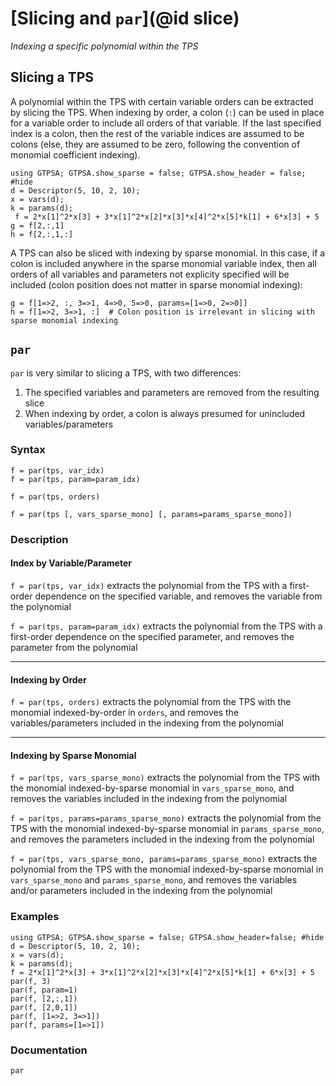 # [Slicing and `par`](@id slice)
*Indexing a specific polynomial within the TPS*

## Slicing a TPS
A polynomial within the TPS with certain variable orders can be extracted by slicing the TPS. When indexing by order, a colon (`:`) can be used in place for a variable order to include all orders of that variable. If the last specified index is a colon, then the rest of the variable indices are assumed to be colons (else, they are assumed to be zero, following the convention of monomial coefficient indexing).

```@repl slice
using GTPSA; GTPSA.show_sparse = false; GTPSA.show_header = false; #hide
d = Descriptor(5, 10, 2, 10);
x = vars(d);
k = params(d);
 f = 2*x[1]^2*x[3] + 3*x[1]^2*x[2]*x[3]*x[4]^2*x[5]*k[1] + 6*x[3] + 5
g = f[2,:,1]
h = f[2,:,1,:]
```

A TPS can also be sliced with indexing by sparse monomial. In this case, if a colon is included anywhere in the sparse monomial variable index, then all orders of all variables and parameters not explicity specified will be included (colon position does not matter in sparse monomial indexing):

```@repl slice
g = f[1=>2, :, 3=>1, 4=>0, 5=>0, params=[1=>0, 2=>0]]
h = f[1=>2, 3=>1, :]  # Colon position is irrelevant in slicing with sparse monomial indexing
```

## `par`

`par` is very similar to slicing a TPS, with two differences:

1. The specified variables and parameters are removed from the resulting slice
2. When indexing by order, a colon is always presumed for unincluded variables/parameters

### Syntax
```
f = par(tps, var_idx)
f = par(tps, param=param_idx)

f = par(tps, orders)

f = par(tps [, vars_sparse_mono] [, params=params_sparse_mono])
```

### Description
#### Index by Variable/Parameter
`f = par(tps, var_idx)` extracts the polynomial from the TPS with a first-order dependence on the specified variable, and removes the variable from the polynomial

`f = par(tps, param=param_idx)` extracts the polynomial from the TPS with a first-order dependence on the specified parameter, and removes the parameter from the polynomial

------

#### Indexing by Order
`f = par(tps, orders)` extracts the polynomial from the TPS with the monomial indexed-by-order in `orders`, and removes the variables/parameters included in the indexing from the polynomial

------

#### Indexing by Sparse Monomial
`f = par(tps, vars_sparse_mono)` extracts the polynomial from the TPS with the monomial indexed-by-sparse monomial in `vars_sparse_mono`, and removes the variables included in the indexing from the polynomial

`f = par(tps, params=params_sparse_mono)` extracts the polynomial from the TPS with the monomial indexed-by-sparse monomial in `params_sparse_mono`, and removes the parameters included in the indexing from the polynomial

`f = par(tps, vars_sparse_mono, params=params_sparse_mono)` extracts the polynomial from the TPS with the monomial indexed-by-sparse monomial in `vars_sparse_mono` and `params_sparse_mono`, and removes the variables and/or parameters included in the indexing from the polynomial

### Examples

```@repl par
using GTPSA; GTPSA.show_sparse = false; GTPSA.show_header=false; #hide
d = Descriptor(5, 10, 2, 10);
x = vars(d);
k = params(d);
f = 2*x[1]^2*x[3] + 3*x[1]^2*x[2]*x[3]*x[4]^2*x[5]*k[1] + 6*x[3] + 5
par(f, 3)
par(f, param=1)
par(f, [2,:,1])
par(f, [2,0,1])
par(f, [1=>2, 3=>1])
par(f, params=[1=>1])
```

### Documentation
```@docs
par
```




